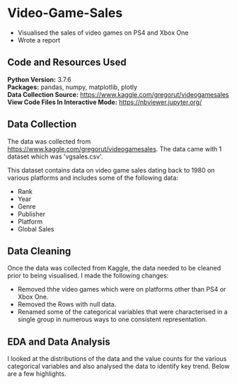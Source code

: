 # Video-Game-Sales
* Visualised the sales of video games on PS4 and Xbox One
* Wrote a report 


## Code and Resources Used 
**Python Version:** 3.7.6  
**Packages:** pandas, numpy, matplotlib, plotly    
**Data Collection Source:** https://www.kaggle.com/gregorut/videogamesales      
**View Code Files In Interactive Mode:** https://nbviewer.jupyter.org/


## Data Collection
The data was collected from https://www.kaggle.com/gregorut/videogamesales. The data came with 1 dataset which was 'vgsales.csv'.

This dataset contains data on video game sales dating back to 1980 on various platforms and includes some of the following data:
*	Rank
* Year
*	Genre
* Publisher
*	Platform
*	Global Sales

## Data Cleaning
Once the data was collected from Kaggle, the data needed to be cleaned prior to being visualised. I made the following changes:

* Removed thhe video games which were on platforms other than PS4 or Xbox One.
* Removed the Rows with null data.
* Renamed some of the categorical variables that were characterised in a single group in numerous ways to one consistent representation.

## EDA and Data Analysis
I looked at the distributions of the data and the value counts for the various categorical variables and also analysed the data to identify key trend. Below are a few highlights.
